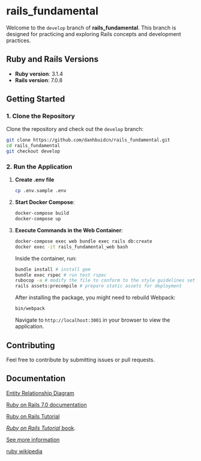 # rails_fundamental

Welcome to the `develop` branch of **rails_fundamental**. This branch is designed for practicing and exploring Rails concepts and development practices. 

## Ruby and Rails Versions

- **Ruby version**: 3.1.4
- **Rails version**: 7.0.8

## Getting Started

### 1. Clone the Repository

Clone the repository and check out the `develop` branch:

```bash
git clone https://github.com/danhbuidcn/rails_fundamental.git
cd rails_fundamental
git checkout develop
```

### 2. Run the Application
1. **Create .env file**

    ```bash
    cp .env.sample .env
    ```

2. **Start Docker Compose**:

    ```bash
    docker-compose build
    docker-compose up
    ```

3. **Execute Commands in the Web Container**:

    ```bash
    docker-compose exec web bundle exec rails db:create
    docker exec -it rails_fundamental_web bash
    ```

    Inside the container, run:

    ```bash
    bundle install # install gem
    bundle exec rspec # run test rspec
    rubocop -a # modify the file to conform to the style guidelines set in your RuboCop configuration 
    rails assets:precompile # prepare static assets for deployment
    ```

    After installing the package, you might need to rebuild Webpack:
    ```bash
    bin/webpack
    ```

    Navigate to `http://localhost:3001` in your browser to view the application.

## Contributing

Feel free to contribute by submitting issues or pull requests.

## Documentation

[Entity Relationship Diagram](https://app.diagrams.net/#G1ZBAc6Cn9PqR2HrCbQEBZ2UnrHbAmbeLf#%7B%22pageId%22%3A%222ca16b54-16f6-2749-3443-fa8db7711227%22%7D)

[Ruby on Rails 7.0 documentation](https://github.com/danhbuidcn/rails_fundamental/tree/rails_guides)

[Ruby on Rails Tutorial](https://www.railstutorial.org/)

[*Ruby on Rails Tutorial* book](https://www.railstutorial.org/book).

[See more information](https://devdocs.io/rails~7.0)

[ruby wikipedia](https://vi.wikipedia.org/wiki/Ruby_(ng%C3%B4n_ng%E1%BB%AF_l%E1%BA%ADp_tr%C3%ACnh))
